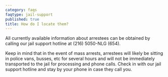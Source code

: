 ```yaml
---
category: faqs
faqtype: jail-support
published: true
title: How do I locate them?
---
```

All currently available information about arrestees can be obtained by calling our jail support hotline at (216) 5050-NLG (654).

Keep in mind that in the event of mass arrests, arrestees will likely be sitting in police vans, busses, etc for several hours and will not be immediately transported to the jail for processing and phone calls. Check in with our jail support hotline and stay by your phone in case they call you.
